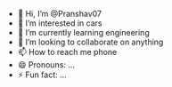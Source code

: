- 👋 Hi, I’m @Pranshav07
- 👀 I’m interested in cars
- 🌱 I’m currently learning engineering 
- 💞️ I’m looking to collaborate on anything 
- 📫 How to reach me phone
- 😄 Pronouns: ...
- ⚡ Fun fact: ...

<!---
Pranshav07/Pranshav07 is a ✨ special ✨ repository because its `README.md` (this file) appears on your GitHub profile.
You can click the Preview link to take a look at your changes.
--->
